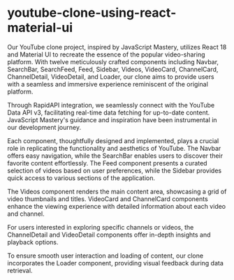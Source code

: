# youtube-clone-using-react-material-ui
Our YouTube clone project, inspired by JavaScript Mastery, utilizes React 18 and Material UI to recreate the essence of the popular video-sharing platform. With twelve meticulously crafted components including Navbar, SearchBar, SearchFeed, Feed, Sidebar, Videos, VideoCard, ChannelCard, ChannelDetail, VideoDetail, and Loader, our clone aims to provide users with a seamless and immersive experience reminiscent of the original platform.

Through RapidAPI integration, we seamlessly connect with the YouTube Data API v3, facilitating real-time data fetching for up-to-date content. JavaScript Mastery's guidance and inspiration have been instrumental in our development journey.

Each component, thoughtfully designed and implemented, plays a crucial role in replicating the functionality and aesthetics of YouTube. The Navbar offers easy navigation, while the SearchBar enables users to discover their favorite content effortlessly. The Feed component presents a curated selection of videos based on user preferences, while the Sidebar provides quick access to various sections of the application.

The Videos component renders the main content area, showcasing a grid of video thumbnails and titles. VideoCard and ChannelCard components enhance the viewing experience with detailed information about each video and channel.

For users interested in exploring specific channels or videos, the ChannelDetail and VideoDetail components offer in-depth insights and playback options.

To ensure smooth user interaction and loading of content, our clone incorporates the Loader component, providing visual feedback during data retrieval.


